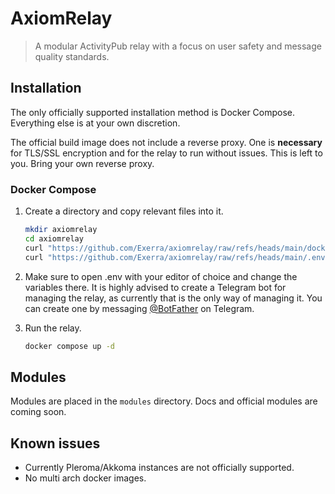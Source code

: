 # AxiomRelay

> A modular ActivityPub relay with a focus on user safety and message quality standards.

## Installation

The only officially supported installation method is Docker Compose. Everything else is at your own discretion.

The official build image does not include a reverse proxy. One is **necessary** for TLS/SSL encryption and for the relay to run without issues. This is left to you. Bring your own reverse proxy.

### Docker Compose

1.  Create a directory and copy relevant files into it.

    ```sh
    mkdir axiomrelay
    cd axiomrelay
    curl "https://github.com/Exerra/axiomrelay/raw/refs/heads/main/docker-compose.yml" -o docker-compose.yml
    curl "https://github.com/Exerra/axiomrelay/raw/refs/heads/main/.env.example" -o .env
    ```

2.  Make sure to open .env with your editor of choice and change the variables there.
    It is highly advised to create a Telegram bot for managing the relay, as currently that is the only way of managing it. You can create one by messaging [@BotFather](https://t.me/botfather) on Telegram.

3.  Run the relay.
    ```sh
    docker compose up -d
    ```

## Modules

Modules are placed in the `modules` directory. Docs and official modules are coming soon.

## Known issues

- Currently Pleroma/Akkoma instances are not officially supported.
- No multi arch docker images.